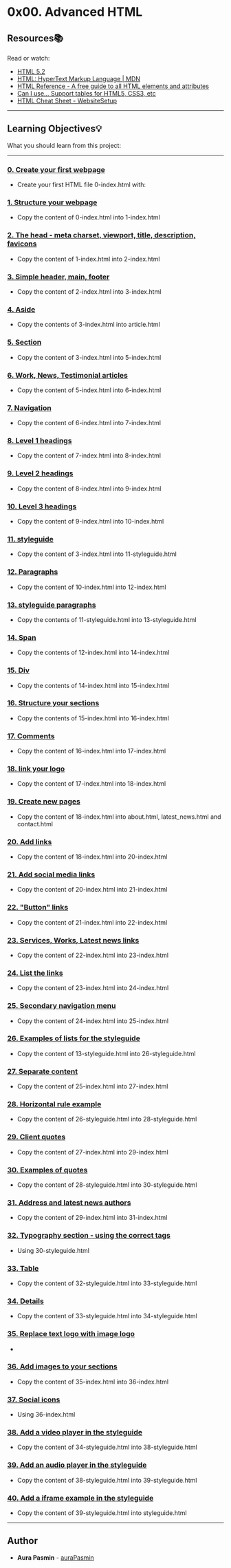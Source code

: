 # 0x00. Advanced HTML

## Resources:books:
Read or watch:
* [HTML 5.2](https://intranet.hbtn.io/rltoken/0qrWxRjFnohd-DMZwIakuA)
* [HTML: HyperText Markup Language | MDN](https://intranet.hbtn.io/rltoken/M-CcOLx8YG8znnc4qxSscg)
* [HTML Reference - A free guide to all HTML elements and attributes](https://intranet.hbtn.io/rltoken/5O-P-PsGJ5tXOOmKZwTNvg)
* [Can I use… Support tables for HTML5, CSS3, etc](https://intranet.hbtn.io/rltoken/qonyw8QCI9Bf8jjiib9tug)
* [HTML Cheat Sheet - WebsiteSetup](https://intranet.hbtn.io/rltoken/IL-IEL5JBB6FuDME5oZNRQ)

---
## Learning Objectives:bulb:
What you should learn from this project:

---

### [0. Create your first webpage](./0-index.html)
* Create your first HTML file 0-index.html with:


### [1. Structure your webpage](./1-index.html)
* Copy the content of 0-index.html into 1-index.html


### [2. The head - meta charset, viewport, title, description, favicons](./2-index.html)
* Copy the content of 1-index.html into 2-index.html


### [3. Simple header, main, footer](./3-index.html)
* Copy the content of 2-index.html into 3-index.html


### [4. Aside](./article.html)
* Copy the contents of 3-index.html into article.html


### [5. Section](./5-index.html)
* Copy the content of 3-index.html into 5-index.html


### [6. Work, News, Testimonial articles](./6-index.html)
* Copy the content of 5-index.html into 6-index.html


### [7. Navigation](./7-index.html)
* Copy the content of 6-index.html into 7-index.html


### [8. Level 1 headings](./8-index.html)
* Copy the content of 7-index.html into 8-index.html


### [9. Level 2 headings](./9-index.html)
* Copy the content of 8-index.html into 9-index.html


### [10. Level 3 headings](./10-index.html)
* Copy the content of 9-index.html into 10-index.html


### [11. styleguide](./11-styleguide.html)
* Copy the content of 3-index.html into 11-styleguide.html


### [12. Paragraphs](./12-index.html)
* Copy the content of 10-index.html into 12-index.html


### [13. styleguide paragraphs](./13-styleguide.html)
* Copy the contents of 11-styleguide.html into 13-styleguide.html


### [14. Span](./14-index.html)
* Copy the contents of 12-index.html into 14-index.html


### [15. Div](./15-index.html)
* Copy the contents of 14-index.html into 15-index.html


### [16. Structure your sections](./16-index.html)
* Copy the contents of 15-index.html into 16-index.html


### [17. Comments](./17-index.html)
* Copy the content of 16-index.html into 17-index.html


### [18. link your logo](./18-index.html)
* Copy the content of 17-index.html into 18-index.html


### [19. Create new pages](./about.html)
* Copy the content of 18-index.html into about.html, latest_news.html and contact.html


### [20. Add links](./20-index.html)
* Copy the content of 18-index.html into 20-index.html


### [21. Add social media links](./21-index.html)
* Copy the content of 20-index.html into 21-index.html


### [22. "Button" links](./22-index.html)
* Copy the content of 21-index.html into 22-index.html


### [23. Services, Works, Latest news links](./23-index.html)
* Copy the content of 22-index.html into 23-index.html


### [24. List the links](./24-index.html)
* Copy the content of 23-index.html into 24-index.html


### [25. Secondary navigation menu](./25-index.html)
* Copy the content of 24-index.html into 25-index.html


### [26. Examples of lists for the styleguide](./26-styleguide.html)
* Copy the content of 13-styleguide.html into 26-styleguide.html


### [27. Separate content](./27-index.html)
* Copy the content of 25-index.html into 27-index.html


### [28. Horizontal rule example](./28-styleguide.html)
* Copy the content of 26-styleguide.html into 28-styleguide.html


### [29. Client quotes](./29-index.html)
* Copy the content of 27-index.html into 29-index.html


### [30. Examples of quotes](./30-styleguide.html)
* Copy the content of 28-styleguide.html into 30-styleguide.html


### [31. Address and latest news authors](./31-index.html)
* Copy the content of 29-index.html into 31-index.html


### [32. Typography section - using the correct tags](./32-styleguide.html)
* Using 30-styleguide.html


### [33. Table](./33-styleguide.html)
* Copy the content of 32-styleguide.html into 33-styleguide.html


### [34. Details](./34-styleguide.html)
* Copy the content of 33-styleguide.html into 34-styleguide.html


### [35. Replace text logo with image logo](./35-index.html)
* 


### [36. Add images to your sections](./36-index.html)
* Copy the content of 35-index.html into 36-index.html


### [37. Social icons](./index.html)
* Using 36-index.html


### [38. Add a video player in the styleguide](./38-styleguide.html)
* Copy the content of 34-styleguide.html into 38-styleguide.html


### [39. Add an audio player in the styleguide](./39-styleguide.html)
* Copy the content of 38-styleguide.html into 39-styleguide.html


### [40. Add a iframe example in the styleguide](./styleguide.html)
* Copy the content of 39-styleguide.html into styleguide.html

---

## Author
* **Aura Pasmin** - [auraPasmin](https://github.com/auraPasmin)